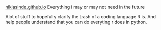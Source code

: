 [niklasinde.github.io](www.niklasinde.github.io)
Everything i may or may not need in the future


Alot of stuff to hopefully clarify the trash of a coding language R is. And help people understand that you can do everyting r does in python.
